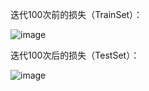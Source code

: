 迭代100次前的损失（TrainSet）：

![image](https://user-images.githubusercontent.com/80866508/188774165-83932392-2085-4e67-b683-95dd49a89e08.png)

迭代100次后的损失（TestSet）：

![image](https://user-images.githubusercontent.com/80866508/188774201-ed37a70b-07d3-4ea2-8586-b6391577cb37.png)

